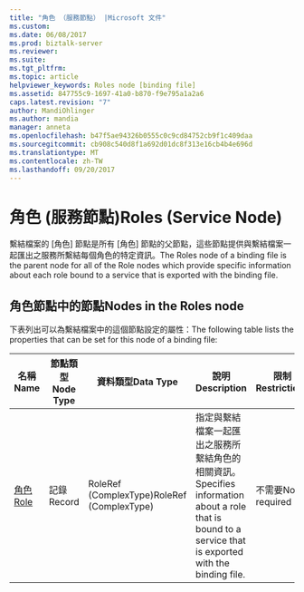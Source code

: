 ```yaml
---
title: "角色 （服務節點） |Microsoft 文件"
ms.custom: 
ms.date: 06/08/2017
ms.prod: biztalk-server
ms.reviewer: 
ms.suite: 
ms.tgt_pltfrm: 
ms.topic: article
helpviewer_keywords: Roles node [binding file]
ms.assetid: 847755c9-1697-41a0-b870-f9e795a1a2a6
caps.latest.revision: "7"
author: MandiOhlinger
ms.author: mandia
manager: anneta
ms.openlocfilehash: b47f5ae94326b0555c0c9cd84752cb9f1c409daa
ms.sourcegitcommit: cb908c540d8f1a692d01dc8f313e16cb4b4e696d
ms.translationtype: MT
ms.contentlocale: zh-TW
ms.lasthandoff: 09/20/2017
---
```

# <a name="roles-service-node"></a><span data-ttu-id="2c302-102">角色 (服務節點)</span><span class="sxs-lookup"><span data-stu-id="2c302-102">Roles (Service Node)</span></span>
<span data-ttu-id="2c302-103">繫結檔案的 [角色] 節點是所有 [角色] 節點的父節點，這些節點提供與繫結檔案一起匯出之服務所繫結每個角色的特定資訊。</span><span class="sxs-lookup"><span data-stu-id="2c302-103">The Roles node of a binding file is the parent node for all of the Role nodes which provide specific information about each role bound to a service that is exported with the binding file.</span></span>  
  
## <a name="nodes-in-the-roles-node"></a><span data-ttu-id="2c302-104">角色節點中的節點</span><span class="sxs-lookup"><span data-stu-id="2c302-104">Nodes in the Roles node</span></span>  
 <span data-ttu-id="2c302-105">下表列出可以為繫結檔案中的這個節點設定的屬性：</span><span class="sxs-lookup"><span data-stu-id="2c302-105">The following table lists the properties that can be set for this node of a binding file:</span></span>  
  
|<span data-ttu-id="2c302-106">**名稱**</span><span class="sxs-lookup"><span data-stu-id="2c302-106">**Name**</span></span>|<span data-ttu-id="2c302-107">**節點類型**</span><span class="sxs-lookup"><span data-stu-id="2c302-107">**Node Type**</span></span>|<span data-ttu-id="2c302-108">**資料類型**</span><span class="sxs-lookup"><span data-stu-id="2c302-108">**Data Type**</span></span>|<span data-ttu-id="2c302-109">**說明**</span><span class="sxs-lookup"><span data-stu-id="2c302-109">**Description**</span></span>|<span data-ttu-id="2c302-110">**限制**</span><span class="sxs-lookup"><span data-stu-id="2c302-110">**Restrictions**</span></span>|<span data-ttu-id="2c302-111">**註解**</span><span class="sxs-lookup"><span data-stu-id="2c302-111">**Comments**</span></span>|  
|--------------|-------------------|-------------------|---------------------|----------------------|------------------|  
|[<span data-ttu-id="2c302-112">角色</span><span class="sxs-lookup"><span data-stu-id="2c302-112">Role</span></span>](../core/role-roles-node.md)|<span data-ttu-id="2c302-113">記錄</span><span class="sxs-lookup"><span data-stu-id="2c302-113">Record</span></span>|<span data-ttu-id="2c302-114">RoleRef (ComplexType)</span><span class="sxs-lookup"><span data-stu-id="2c302-114">RoleRef (ComplexType)</span></span>|<span data-ttu-id="2c302-115">指定與繫結檔案一起匯出之服務所繫結角色的相關資訊。</span><span class="sxs-lookup"><span data-stu-id="2c302-115">Specifies information about a role that is bound to a service that is exported with the binding file.</span></span>|<span data-ttu-id="2c302-116">不需要</span><span class="sxs-lookup"><span data-stu-id="2c302-116">Not required</span></span>|<span data-ttu-id="2c302-117">預設值：無</span><span class="sxs-lookup"><span data-stu-id="2c302-117">Default value: none</span></span>|